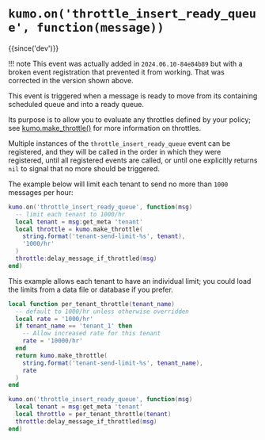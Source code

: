 # `kumo.on('throttle_insert_ready_queue', function(message))`

{{since('dev')}}

!!! note
    This event was actually added in `2024.06.10-84e84b89` but
    with a broken event registration that prevented it from working.
    That was corrected in the version shown above.

This event is triggered when a message is ready to move from its
containing scheduled queue and into a ready queue.

Its purpose is to allow you to evaluate any throttles defined by
your policy; see [kumo.make_throttle()](../kumo/make_throttle.md) for more
information on throttles.

Multiple instances of the `throttle_insert_ready_queue` event can be registered,
and they will be called in the order in which they were registered,
until all registered events are called, or until one explicitly
returns `nil` to signal that no more should be triggered.

The example below will limit each tenant to send no more than `1000` messages
per hour:

```lua
kumo.on('throttle_insert_ready_queue', function(msg)
  -- limit each tenant to 1000/hr
  local tenant = msg:get_meta 'tenant'
  local throttle = kumo.make_throttle(
    string.format('tenant-send-limit-%s', tenant),
    '1000/hr'
  )
  throttle:delay_message_if_throttled(msg)
end)
```

This example allows each tenant to have an individual limit; you could
load the limits from a data file or database if you prefer.

```lua
local function per_tenant_throttle(tenant_name)
  -- default to 1000/hr unless otherwise overridden
  local rate = '1000/hr'
  if tenant_name == 'tenant_1' then
    -- Allow increased rate for this tenant
    rate = '10000/hr'
  end
  return kumo.make_throttle(
    string.format('tenant-send-limit-%s', tenant_name),
    rate
  )
end

kumo.on('throttle_insert_ready_queue', function(msg)
  local tenant = msg:get_meta 'tenant'
  local throttle = per_tenant_throttle(tenant)
  throttle:delay_message_if_throttled(msg)
end)
```
